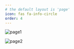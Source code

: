 ```yaml
---
# the default layout is 'page'
icon: fas fa-info-circle
order: 4
---
```



![page1](https://github.com/KimHyungkeun/KimHyungkeun.github.io/assets/12759500/296401ee-7dbf-42a0-abba-4d04fd216359)

![page2](https://github.com/KimHyungkeun/KimHyungkeun.github.io/assets/12759500/3111e5be-0706-4340-83a8-ace583062c4b)
